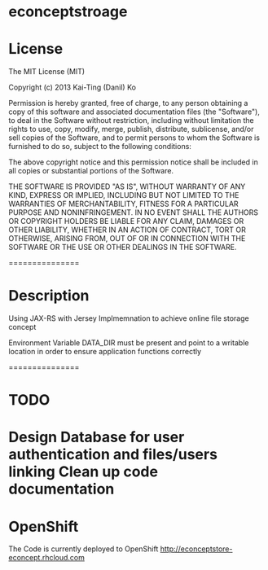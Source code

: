 econceptstroage
===============

License
===============

The MIT License (MIT)

Copyright (c) 2013 Kai-Ting (Danil) Ko

Permission is hereby granted, free of charge, to any person obtaining a copy
of this software and associated documentation files (the "Software"), to deal
in the Software without restriction, including without limitation the rights
to use, copy, modify, merge, publish, distribute, sublicense, and/or sell
copies of the Software, and to permit persons to whom the Software is
furnished to do so, subject to the following conditions:

The above copyright notice and this permission notice shall be included in
all copies or substantial portions of the Software.

THE SOFTWARE IS PROVIDED "AS IS", WITHOUT WARRANTY OF ANY KIND, EXPRESS OR
IMPLIED, INCLUDING BUT NOT LIMITED TO THE WARRANTIES OF MERCHANTABILITY,
FITNESS FOR A PARTICULAR PURPOSE AND NONINFRINGEMENT. IN NO EVENT SHALL THE
AUTHORS OR COPYRIGHT HOLDERS BE LIABLE FOR ANY CLAIM, DAMAGES OR OTHER
LIABILITY, WHETHER IN AN ACTION OF CONTRACT, TORT OR OTHERWISE, ARISING FROM,
OUT OF OR IN CONNECTION WITH THE SOFTWARE OR THE USE OR OTHER DEALINGS IN
THE SOFTWARE.

===============


Description
===============

Using JAX-RS with Jersey Implmemnation to achieve online file storage concept

Environment Variable DATA_DIR must be present and point to a writable location in order to ensure application functions correctly

===============


TODO
===============
Design Database for user authentication and files/users linking
Clean up code documentation
===============


OpenShift
===============

The Code is currently deployed to OpenShift
http://econceptstore-econcept.rhcloud.com

